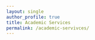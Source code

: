 ```yaml
---
layout: single
author_profile: true
title: Academic Services
permalink: /academic-servivces/
---
```

